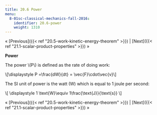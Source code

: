 ```yaml
---
title: 20.6 Power
menu:
  8-01sc-classical-mechanics-fall-2016:
    identifier: 20.6-power
    weight: 1310
---
```

« [Previous]({{< ref "20.5-work-kinetic-energy-theorem" >}}) | [Next]({{< ref "21.1-scalar-product-properties" >}}) »

**Power**

The power \\(P\\) is defined as the rate of doing work:

\\\[\\displaystyle P =\\frac{dW}{dt} = \\vec{F}\\cdot\\vec{v}\\\]

The SI unit of power is the watt (W) which is equal to 1 joule per second:

\\\[ \\displaystyle 1 \\text{W}\\equiv 1\\frac{\\text{J}}{\\text{s}} \\\]

« [Previous]({{< ref "20.5-work-kinetic-energy-theorem" >}}) | [Next]({{< ref "21.1-scalar-product-properties" >}}) »